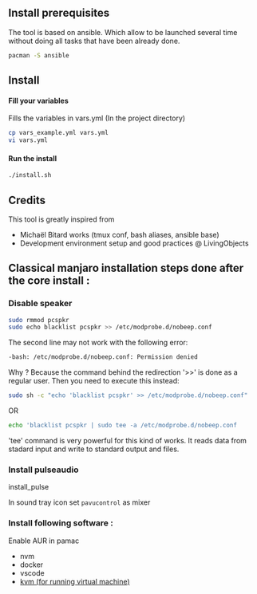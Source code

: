 
## Install prerequisites

The tool is based on ansible. Which allow to be launched several time without doing all tasks that have been already done.

```bash
pacman -S ansible
```

## Install

#### Fill your variables

Fills the variables in vars.yml (In the project directory)

```bash
cp vars_example.yml vars.yml
vi vars.yml
```

#### Run the install

```bash
./install.sh
```

## Credits

This tool is greatly inspired from
- Michaël Bitard works (tmux conf, bash aliases, ansible base)
- Development environment setup and good practices @ LivingObjects

## Classical manjaro installation steps done after the core install :

### Disable speaker

```bash
sudo rmmod pcspkr
sudo echo blacklist pcspkr >> /etc/modprobe.d/nobeep.conf
```

The second line may not work with the following error:
```bash
-bash: /etc/modprobe.d/nobeep.conf: Permission denied
````
Why ? Because the command behind the redirection '>>' is done as a regular user.
Then you need to execute this instead:
```bash
sudo sh -c "echo 'blacklist pcspkr' >> /etc/modprobe.d/nobeep.conf"
```
OR
```bash
echo 'blacklist pcspkr | sudo tee -a /etc/modprobe.d/nobeep.conf
```
'tee' command is very powerful for this kind of works.
It reads data from stadard input and write to standard output and files.

### Install pulseaudio

install_pulse

In sound tray icon set `pavucontrol` as mixer

### Install following software :

Enable AUR in pamac

- nvm
- docker
- vscode
- [kvm (for running virtual machine)](./kvm.md)
